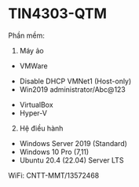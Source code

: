 # TIN4303-QTM

Phần mềm:
1. Máy ảo
 - VMWare
  + Disable DHCP VMNet1 (Host-only)
  + Win2019 administrator/Abc@123
  
 - VirtualBox
 - Hyper-V
2. Hệ điều hành
 - Windows Server 2019 (Standard)
 - Windows 10 Pro (7,11)
 - Ubuntu 20.4 (22.04) Server LTS

WiFi: CNTT-MMT/13572468
